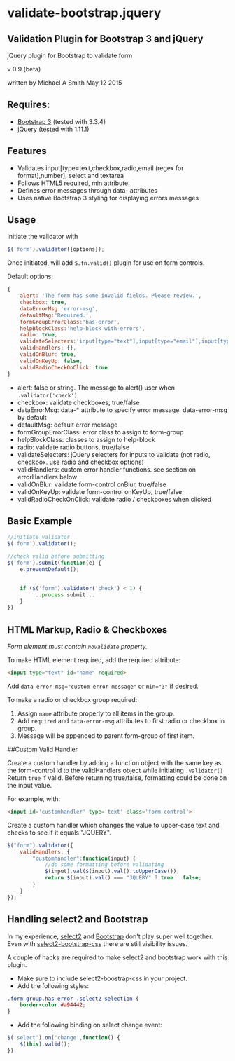 # validate-bootstrap.jquery

## Validation Plugin for Bootstrap 3 and jQuery

jQuery plugin for Bootstrap to validate form

v 0.9 (beta)

written by Michael A Smith
May 12 2015

## Requires:
* [Bootstrap 3](http://getbootstrap.com/) (tested with 3.3.4)
* [jQuery](https://jquery.com/) (tested with 1.11.1)

## Features
* Validates input[type=text,checkbox,radio,email (regex for format),number], select and textarea
* Follows HTML5 required, min attribute.
* Defines error messages through data- attributes
* Uses native Bootstrap 3 styling for displaying errors messages

## Usage

Initiate the validator with
```javascript
$('form').validator({options});
```
Once initiated, will add `$.fn.valid()` plugin for use on form controls.

Default options:
```javascript
{
    alert: 'The form has some invalid fields. Please review.',
    checkbox: true,
    dataErrorMsg:'error-msg',
    defaultMsg:'Required.',
    formGroupErrorClass:'has-error',
    helpBlockClass:'help-block with-errors',
    radio: true,
    validateSelecters:'input[type="text"],input[type="email"],input[type="number"],select,textarea',
    validHandlers: {},
    validOnBlur: true,
    validOnKeyUp: false,
    validRadioCheckOnClick: true
}
```

* alert: false or string. The message to alert() user when `.validator('check')`
* checkbox: validate checkboxes, true/false
* dataErrorMsg: data-* attribute to specify error message. data-error-msg by default
* defaultMsg: default error message
* formGroupErrorClass: error class to assign to form-group
* helpBlockClass: classes to assign to help-block
* radio: validate radio buttons, true/false
* validateSelecters: jQuery selecters for inputs to validate (not radio, checkbox. use radio and checkbox options)
* validHandlers: custom error handler functions. see section on errorHandlers below
* validOnBlur: validate form-control onBlur, true/false
* validOnKeyUp: validate form-control onKeyUp, true/false
* validRadioCheckOnClick: validate radio / checkboxes when clicked

## Basic Example

```javascript
//initiate validator
$('form').validator();

//check valid before submitting
$('form').submit(function(e) {
    e.preventDefault();


    if ($('form').validator('check') < 1) {
        ...process submit...
    }
})
```

## HTML Markup, Radio & Checkboxes

*Form element must contain `novalidate` property.*

To make HTML element required, add the required attribute:

```html
<input type="text" id="name" required>
```

Add `data-error-msg="custom error message"` or `min="3"` if desired.

To make a radio or checkbox group required:

1. Assign `name` attribute properly to all items in the group.
2. Add `required` and `data-error-msg` attributes to first radio or checkbox in group.
3. Message will be appended to parent form-group of first item.

##Custom Valid Handler

Create a custom handler by adding a function object with the same key
as the form-control id to the validHandlers object while initiating
`.validator()` Return `true` if valid. Before returning true/false, formatting
could be done on the input value.

For example, with:

```html
<input id='customhandler' type='text' class='form-control'>
```

Create a custom handler which changes the value to upper-case text and
checks to see if it equals "JQUERY".

```javascript
$("form").validator({
    validHandlers: {
        "customhandler":function(input) {
            //do some formatting before validating
            $(input).val($(input).val().toUpperCase());
            return $(input).val() === "JQUERY" ? true : false;
        }
    }
});
```

## Handling select2 and Bootstrap

In my experience, [select2](https://select2.github.io/) and [Bootstrap](http://getbootstrap.com/) don't play super well together.
Even with [select2-bootstrap-css](https://fk.github.io/select2-bootstrap-css/) there are still visibility issues.

A couple of hacks are required to make select2 and bootstrap work with this plugin.

* Make sure to include select2-boostrap-css in your project.
* Add the following styles:
```css
.form-group.has-error .select2-selection {
    border-color:#a94442;
}
```
* Add the following binding on select change event:
```javascript
$('select').on('change',function() {
    $(this).valid();
})
```
